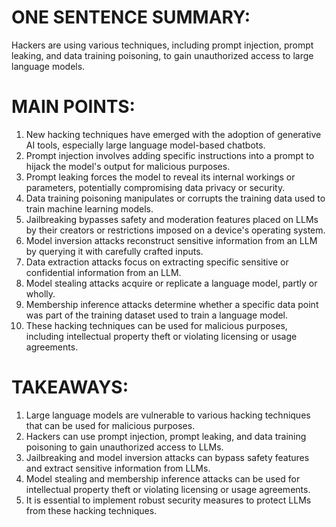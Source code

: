 # ONE SENTENCE SUMMARY:
Hackers are using various techniques, including prompt injection, prompt leaking, and data training poisoning, to gain unauthorized access to large language models.

# MAIN POINTS:

1. New hacking techniques have emerged with the adoption of generative AI tools, especially large language model-based chatbots.
2. Prompt injection involves adding specific instructions into a prompt to hijack the model's output for malicious purposes.
3. Prompt leaking forces the model to reveal its internal workings or parameters, potentially compromising data privacy or security.
4. Data training poisoning manipulates or corrupts the training data used to train machine learning models.
5. Jailbreaking bypasses safety and moderation features placed on LLMs by their creators or restrictions imposed on a device's operating system.
6. Model inversion attacks reconstruct sensitive information from an LLM by querying it with carefully crafted inputs.
7. Data extraction attacks focus on extracting specific sensitive or confidential information from an LLM.
8. Model stealing attacks acquire or replicate a language model, partly or wholly.
9. Membership inference attacks determine whether a specific data point was part of the training dataset used to train a language model.
10. These hacking techniques can be used for malicious purposes, including intellectual property theft or violating licensing or usage agreements.

# TAKEAWAYS:

1. Large language models are vulnerable to various hacking techniques that can be used for malicious purposes.
2. Hackers can use prompt injection, prompt leaking, and data training poisoning to gain unauthorized access to LLMs.
3. Jailbreaking and model inversion attacks can bypass safety features and extract sensitive information from LLMs.
4. Model stealing and membership inference attacks can be used for intellectual property theft or violating licensing or usage agreements.
5. It is essential to implement robust security measures to protect LLMs from these hacking techniques.
